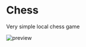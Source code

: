 # Chess
Very simple local chess game

![preview]("https://github.com/AutoLS/Chess/blob/main/chess.png "Preview")
